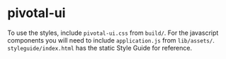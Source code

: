 pivotal-ui
==========
To use the styles, include `pivotal-ui.css` from `build/`.
For the javascript components you will need to include `application.js` from `lib/assets/`.
`styleguide/index.html` has the static Style Guide for reference.
